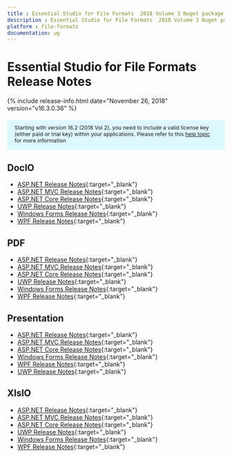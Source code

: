```yaml
---
title : Essential Studio for File Formats  2018 Volume 3 Nuget package  Release Notes
description : Essential Studio for File Formats  2018 Volume 3 Nuget package  Release Notes
platform : file-formats
documentation: ug
---
```


# Essential Studio for File Formats  Release Notes

{% include release-info.html date="November 26, 2018"  version="v16.3.0.36" %} 

<style>
    #license {
        font-size: .88em !important;
        margin-top: 1.5em;
        margin-bottom: 1.5em;
        background-color: #def8ff;
        padding: 10px 17px 14px;
    }
</style>

<div id="license">
    Starting with version 16.2 (2018 Vol 2), you need to include a valid license key (either paid or trial key) within your applications.
    Please refer to this <a href="/common/essential-studio/licensing/license-key">help topic</a> for more information
</div> 

## DocIO

* [ASP.NET Release Notes](/aspnet/release-notes/v16.3.0.36#docio){:target="_blank"}
* [ASP.NET MVC Release Notes](/aspnetmvc/release-notes/v16.3.0.36#docio){:target="_blank"}
* [ASP.NET Core Release Notes](/aspnet-core/release-notes/v16.3.0.36#docio){:target="_blank"}
* [UWP Release Notes](/uwp/release-notes/v16.3.0.36#docio){:target="_blank"}
* [Windows Forms Release Notes](/windowsforms/release-notes/v16.3.0.36#docio){:target="_blank"}
* [WPF Release Notes](/wpf/release-notes/v16.3.0.36#docio){:target="_blank"}


## PDF

* [ASP.NET Release Notes](/aspnet/release-notes/v16.3.0.36#pdf){:target="_blank"}
* [ASP.NET MVC Release Notes](/aspnetmvc/release-notes/v16.3.0.36#pdf){:target="_blank"}
* [ASP.NET Core Release Notes](/aspnet-core/release-notes/v16.3.0.36#pdf){:target="_blank"}
* [UWP Release Notes](/uwp/release-notes/v16.3.0.36#pdf){:target="_blank"}
* [Windows Forms Release Notes](/windowsforms/release-notes/v16.3.0.36#pdf){:target="_blank"}
* [WPF Release Notes](/wpf/release-notes/v16.3.0.36#pdf){:target="_blank"}


## Presentation

* [ASP.NET Release Notes](/aspnet/release-notes/v16.3.0.36#presentation){:target="_blank"}
* [ASP.NET MVC Release Notes](/aspnetmvc/release-notes/v16.3.0.36#presentation){:target="_blank"}
* [ASP.NET Core Release Notes](/aspnet-core/release-notes/v16.3.0.36#presentation){:target="_blank"}
* [Windows Forms Release Notes](/windowsforms/release-notes/v16.3.0.36#presentation){:target="_blank"}
* [WPF Release Notes](/wpf/release-notes/v16.3.0.36#presentation){:target="_blank"}
* [UWP Release Notes](/uwp/release-notes/v16.3.0.36#presentation){:target="_blank"}


## XlsIO

* [ASP.NET Release Notes](/aspnet/release-notes/v16.3.0.36#xlsio){:target="_blank"}
* [ASP.NET MVC Release Notes](/aspnetmvc/release-notes/v16.3.0.36#xlsio){:target="_blank"}
* [ASP.NET Core Release Notes](/aspnet-core/release-notes/v16.3.0.36#xlsio){:target="_blank"}
* [UWP Release Notes](/uwp/release-notes/v16.3.0.36#xlsio){:target="_blank"}
* [Windows Forms Release Notes](/windowsforms/release-notes/v16.3.0.36#xlsio){:target="_blank"}
* [WPF Release Notes](/wpf/release-notes/v16.3.0.36#xlsio){:target="_blank"}